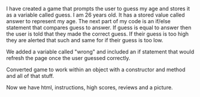 I have created a game that prompts the user to guess my age and stores it as a variable called guess. I am 26 years old. It has a stored value called answer to represent my age. The next part of my code is an if/else statement that compares guess to answer. If guess is equal to answer then the user is told that they made the correct guess. If their guess is too high they are alerted that such and same for if their guess is too low.

We added a variable called "wrong" and included an if statement that would refresh the page once the user guessed correctly.

Converted game to work within an object with a constructor and method and all of that stuff.

Now we have html, instructions, high scores, reviews and a picture.
